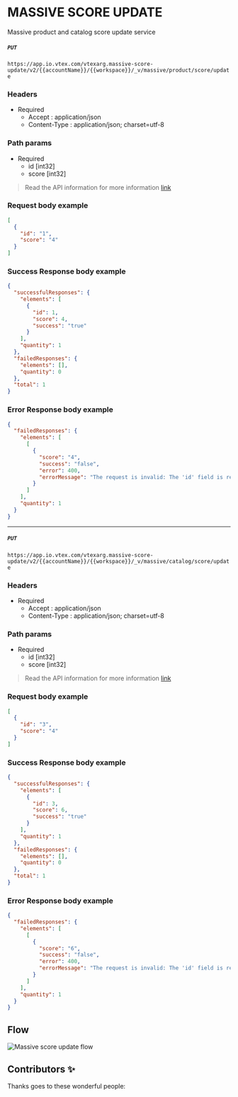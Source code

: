 # MASSIVE SCORE UPDATE

Massive product and catalog score update service

##### `PUT `

`https://app.io.vtex.com/vtexarg.massive-score-update/v2/{{accountName}}/{{workspace}}/_v/massive/product/score/update`

### Headers

- Required
  - Accept : application/json
  - Content-Type : application/json; charset=utf-8

### Path params

- Required
  - id [int32]
  - score [int32]

> Read the API information for more information [link](https://developers.vtex.com/vtex-rest-api/reference/catalog-api-product#catalog-api-put-product)

### Request body example

```json
[
  {
    "id": "1",
    "score": "4"
  }
]
```

### Success Response body example

```json
{
  "successfulResponses": {
    "elements": [
      {
        "id": 1,
        "score": 4,
        "success": "true"
      }
    ],
    "quantity": 1
  },
  "failedResponses": {
    "elements": [],
    "quantity": 0
  },
  "total": 1
}
```

### Error Response body example

```json
{
  "failedResponses": {
    "elements": [
      [
        {
          "score": "4",
          "success": "false",
          "error": 400,
          "errorMessage": "The request is invalid: The 'id' field is required."
        }
      ]
    ],
    "quantity": 1
  }
}
```

---

##### `PUT `

`https://app.io.vtex.com/vtexarg.massive-score-update/v2/{{accountName}}/{{workspace}}/_v/massive/catalog/score/update`

### Headers

- Required
  - Accept : application/json
  - Content-Type : application/json; charset=utf-8

### Path params

- Required
  - id [int32]
  - score [int32]

> Read the API information for more information [link](https://developers.vtex.com/vtex-rest-api/reference/catalog-api-category#catalog-api-put-category)

### Request body example

```json
[
  {
    "id": "3",
    "score": "4"
  }
]
```

### Success Response body example

```json
{
  "successfulResponses": {
    "elements": [
      {
        "id": 3,
        "score": 6,
        "success": "true"
      }
    ],
    "quantity": 1
  },
  "failedResponses": {
    "elements": [],
    "quantity": 0
  },
  "total": 1
}
```

### Error Response body example

```json
{
  "failedResponses": {
    "elements": [
      [
        {
          "score": "6",
          "success": "false",
          "error": 400,
          "errorMessage": "The request is invalid: The 'id' field is required."
        }
      ]
    ],
    "quantity": 1
  }
}
```

## Flow

![Massive score update flow](https://user-images.githubusercontent.com/33711188/132861772-a09ddf58-c326-4d43-bd57-0f4c5157e681.png)

## Contributors ✨

Thanks goes to these wonderful people:
